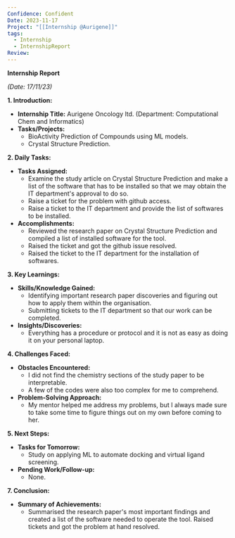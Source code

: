 ```yaml
---
Confidence: Confident
Date: 2023-11-17
Project: "[[Internship @Aurigene]]"
tags:
  - Internship
  - InternshipReport
Review:
---
```

**Internship Report**

_(Date: 17/11/23)_

**1. Introduction:**

- **Internship Title:** Aurigene Oncology ltd. (Department: Computational Chem and Informatics)
- **Tasks/Projects:**
    - BioActivity Prediction of Compounds using ML models.
    - Crystal Structure Prediction.

**2. Daily Tasks:**

- **Tasks Assigned:**
    - Examine the study article on Crystal Structure Prediction and make a list of the software that has to be installed so that we may obtain the IT department's approval to do so.
    - Raise a ticket for the problem with github access.
    - Raise a ticket to the IT department and provide the list of softwares to be installed.
- **Accomplishments:**
    - Reviewed the research paper on Crystal Structure Prediction and compiled a list of installed software for the tool.
    - Raised the ticket and got the github issue resolved.
    - Raised the ticket to the IT department for the installation of softwares.

**3. Key Learnings:**

- **Skills/Knowledge Gained:**
    - Identifying important research paper discoveries and figuring out how to apply them within the organisation.
    - Submitting tickets to the IT department so that our work can be completed.
- **Insights/Discoveries:**
    - Everything has a procedure or protocol and it is not as easy as doing it on your personal laptop.

**4. Challenges Faced:**

- **Obstacles Encountered:**
    - I did not find the chemistry sections of the study paper to be interpretable.
    - A few of the codes were also too complex for me to comprehend.
- **Problem-Solving Approach:**
    - My mentor helped me address my problems, but I always made sure to take some time to figure things out on my own before coming to her.

**5. Next Steps:**

- **Tasks for Tomorrow:**
    - Study on applying ML to automate docking and virtual ligand screening.
- **Pending Work/Follow-up:**
    - None.

**7. Conclusion:**

- **Summary of Achievements:**
    - Summarised the research paper's most important findings and created a list of the software needed to operate the tool. Raised tickets and got the problem at hand resolved.
